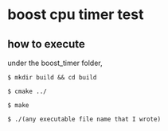 # boost cpu timer test

## how to execute

under the boost_timer folder,
```
$ mkdir build && cd build
```

```
$ cmake ../
```

```
$ make
```

```
$ ./(any executable file name that I wrote)
```

